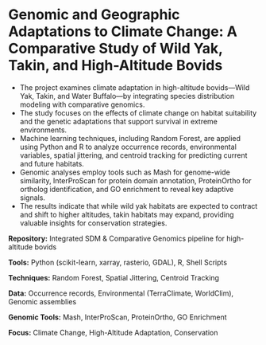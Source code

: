 # Genomic and Geographic Adaptations to Climate Change: A Comparative Study of Wild Yak, Takin, and High-Altitude Bovids 

* The project examines climate adaptation in high-altitude bovids—Wild Yak, Takin, and Water Buffalo—by integrating species distribution modeling with comparative genomics.
* The study focuses on the effects of climate change on habitat suitability and the genetic adaptations that support survival in extreme environments. 
* Machine learning techniques, including Random Forest, are applied using Python and R to analyze occurrence records, environmental variables, spatial jittering, and centroid tracking for predicting current and future habitats. 
* Genomic analyses employ tools such as Mash for genome-wide similarity, InterProScan for protein domain annotation, ProteinOrtho for ortholog identification, and GO enrichment to reveal key adaptive signals. 
* The results indicate that while wild yak habitats are expected to contract and shift to higher altitudes, takin habitats may expand, providing valuable insights for conservation strategies.

**Repository:** Integrated SDM & Comparative Genomics pipeline for high-altitude bovids

**Tools:** Python (scikit-learn, xarray, rasterio, GDAL), R, Shell Scripts

**Techniques:** Random Forest, Spatial Jittering, Centroid Tracking

**Data:** Occurrence records, Environmental (TerraClimate, WorldClim), Genomic assemblies

**Genomic Tools:** Mash, InterProScan, ProteinOrtho, GO Enrichment

**Focus:** Climate Change, High-Altitude Adaptation, Conservation
